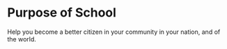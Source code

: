 # Purpose of School

Help you become a better citizen in your community in your nation, and of the world.
